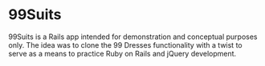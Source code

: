 99Suits
=======

99Suits is a Rails app intended for demonstration and conceptual purposes only. The idea was to clone the 99 Dresses functionality with a twist to serve as a means to practice Ruby on Rails and jQuery development.
